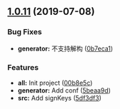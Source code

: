 <a name="1.0.11"></a>
## [1.0.11](https://github.com/bugszhou/wx-utils/compare/00b8e5c...v1.0.11) (2019-07-08)


### Bug Fixes

* **generator:** 不支持解构 ([0b7eca1](https://github.com/bugszhou/wx-utils/commit/0b7eca1))


### Features

* **all:** Init project ([00b8e5c](https://github.com/bugszhou/wx-utils/commit/00b8e5c))
* **generator:** Add conf ([5beaa9d](https://github.com/bugszhou/wx-utils/commit/5beaa9d))
* **src:** Add signKeys ([5df3df3](https://github.com/bugszhou/wx-utils/commit/5df3df3))



